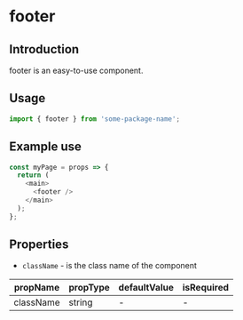 # footer

<!-- STORY -->

## Introduction

footer is an easy-to-use component.

## Usage

```javascript
import { footer } from 'some-package-name';
```

## Example use

```javascript
const myPage = props => {
  return (
    <main>
      <footer />
    </main>
  );
};
```

## Properties

- `className` - is the class name of the component

| propName  | propType | defaultValue | isRequired |
| --------- | -------- | ------------ | ---------- |
| className | string   | -            | -          |
